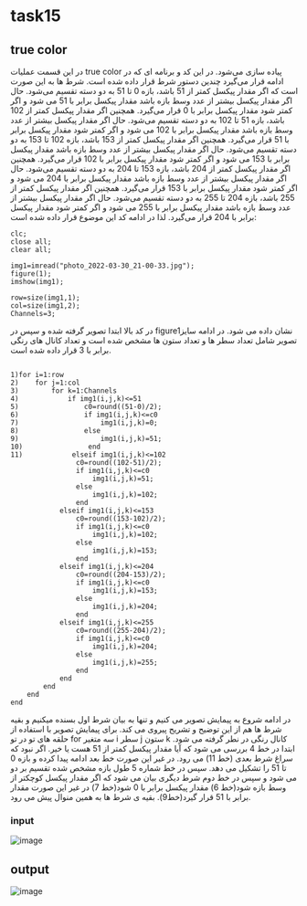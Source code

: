 # task15

## true color


در این قسمت عملیات true color پیاده سازی می‌شود. در این کد و برنامه ای که در ادامه قرار می‌گیرد چندین دستور شرط قرار داده شده است. شرط ها به این صورت است که اگر مقدار پیکسل کمتر از 51 باشد، بازه 0 تا 51 به دو دسته تقسیم می‌شود. حال اگر مقدار پیکسل بیشتر از عدد وسط بازه باشد مقدار پیکسل برابر با 51 می شود و اگر کمتر شود مقدار پیکسل برابر با 0 قرار می‌گیرد. همچنین اگر مقدار پیکسل کمتر از 102 باشد، بازه 51 تا 102 به دو دسته تقسیم می‌شود. حال اگر مقدار پیکسل بیشتر از عدد وسط بازه باشد مقدار پیکسل برابر با 102 می شود و اگر کمتر شود مقدار پیکسل برابر با 51 قرار می‌گیرد. همچنین اگر مقدار پیکسل کمتر از 153 باشد، بازه 102 تا 153 به دو دسته تقسیم می‌شود. حال اگر مقدار پیکسل بیشتر از عدد وسط بازه باشد مقدار پیکسل برابر با 153 می شود و اگر کمتر شود مقدار پیکسل برابر با 102 قرار می‌گیرد. همچنین اگر مقدار پیکسل کمتر از 204 باشد، بازه 153 تا 204 به دو دسته تقسیم می‌شود. حال اگر مقدار پیکسل بیشتر از عدد وسط بازه باشد مقدار پیکسل برابر با 204 می شود و اگر کمتر شود مقدار پیکسل برابر با 153 قرار می‌گیرد. همچنین اگر مقدار پیکسل کمتر از 255 باشد، بازه 204 تا 255 به دو دسته تقسیم می‌شود. حال اگر مقدار پیکسل بیشتر از عدد وسط بازه باشد مقدار پیکسل برابر با 255 می شود و اگر کمتر شود مقدار پیکسل برابر با 204 قرار می‌گیرد. لذا در ادامه کد این موضوع قرار داده شده است:


```
clc;
close all;
clear all;

img1=imread("photo_2022-03-30_21-00-33.jpg");
figure(1);
imshow(img1);

row=size(img1,1);
col=size(img1,2);
Channels=3;

```
در کد بالا ابتدا تصویر گرفته شده و سپس در figure1نشان داده می شود. در ادامه سایز تصویر شامل تعداد سطر ها و تعداد ستون ها مشخص شده است و تعداد کانال های رنگی برابر با 3 قرار داده شده است.
```

1)for i=1:row
2)    for j=1:col
3)        for k=1:Channels
4)            if img1(i,j,k)<=51
5)                c0=round((51-0)/2);
6)                if img1(i,j,k)<=c0
7)                    img1(i,j,k)=0;
8)                else
9)                    img1(i,j,k)=51;
10)                end
11)            elseif img1(i,j,k)<=102
                c0=round((102-51)/2);
                if img1(i,j,k)<=c0
                    img1(i,j,k)=51;
                else
                    img1(i,j,k)=102;
                end
            elseif img1(i,j,k)<=153
                c0=round((153-102)/2);
                if img1(i,j,k)<=c0
                    img1(i,j,k)=102;
                else
                    img1(i,j,k)=153;
                end
            elseif img1(i,j,k)<=204
                c0=round((204-153)/2);
                if img1(i,j,k)<=c0
                    img1(i,j,k)=153;
                else
                    img1(i,j,k)=204;
                end
            elseif img1(i,j,k)<=255
                c0=round((255-204)/2);
                if img1(i,j,k)<=c0
                    img1(i,j,k)=204;
                else
                    img1(i,j,k)=255;
                end
            end
        end
    end
end

```
در ادامه شروع به پیمایش تصویر می کنیم و تنها به بیان شرط اول بسنده میکنیم و بقیه شرط ها هم از این توضیح و تشریح پیروی می کند.
برای پیمایش تصویر با استفاده از حلقه های تو در تو for سه متغیر i سطر j ستون k کانال رنگی در نطر گرفته می شود. ابتدا در خط 4 بررسی می شود که آیا مقدار پیکسل کمتر از 51 هست یا خیر. اگر نبود که سراغ شرط بعدی (خط 11) می رود. در غیر این صورت خط بعد ادامه پیدا کرده و بازه 0 تا 51 را تشکیل می دهد. سپس در خط شماره 5 طول بازه مشخص شده تقسیم بر دو می شود و سپس در خط دوم شرط دیگری بیان می شود که اگر مقدار پیکسل کوچکتر از وسط بازه شود(خط 6) مقدار پیکسل برابر با 0 شود(خط 7) در غیر این صورت مقدار برابر با 51 قرار گیرد(خط9). بقیه ی شرط ها به همین منوال پیش می رود.

### input

![image](https://user-images.githubusercontent.com/95109502/167241218-c3d2bd45-0cb9-4f3c-9707-b0bc52094386.png)

## output

![image](https://user-images.githubusercontent.com/95109502/167241258-2c26c288-7b83-44d0-bfaa-cc117edcdb58.png)

